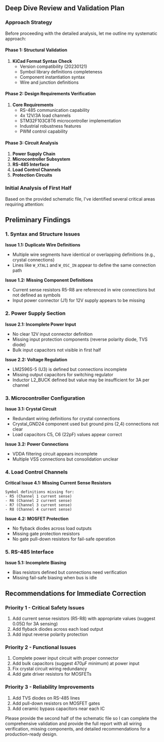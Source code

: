 ## Deep Dive Review and Validation Plan

### Approach Strategy

Before proceeding with the detailed analysis, let me outline my systematic approach:

#### Phase 1: Structural Validation
1. **KiCad Format Syntax Check**
   - Version compatibility (20230121)
   - Symbol library definitions completeness
   - Component instantiation syntax
   - Wire and junction definitions

#### Phase 2: Design Requirements Verification
1. **Core Requirements**
   - RS-485 communication capability
   - 4x 12V/3A load channels
   - STM32F103C8T6 microcontroller implementation
   - Industrial robustness features
   - PWM control capability

#### Phase 3: Circuit Analysis
1. **Power Supply Chain**
2. **Microcontroller Subsystem**
3. **RS-485 Interface**
4. **Load Control Channels**
5. **Protection Circuits**

### Initial Analysis of First Half

Based on the provided schematic file, I've identified several critical areas requiring attention:

## Preliminary Findings

### 1. **Syntax and Structure Issues**

**Issue 1.1: Duplicate Wire Definitions**
- Multiple wire segments have identical or overlapping definitions (e.g., crystal connections)
- Lines like `W_XTAL1` and `W_OSC_IN` appear to define the same connection path

**Issue 1.2: Missing Component Definitions**
- Current sense resistors R5-R8 are referenced in wire connections but not defined as symbols
- Input power connector (J1) for 12V supply appears to be missing

### 2. **Power Supply Section**

**Issue 2.1: Incomplete Power Input**
- No clear 12V input connector definition
- Missing input protection components (reverse polarity diode, TVS diode)
- Bulk input capacitors not visible in first half

**Issue 2.2: Voltage Regulation**
- LM2596S-5 (U3) is defined but connections incomplete
- Missing output capacitors for switching regulator
- Inductor L2_BUCK defined but value may be insufficient for 3A per channel

### 3. **Microcontroller Configuration**

**Issue 3.1: Crystal Circuit**
- Redundant wiring definitions for crystal connections
- Crystal_GND24 component used but ground pins (2,4) connections not clear
- Load capacitors C5, C6 (22pF) values appear correct

**Issue 3.2: Power Connections**
- VDDA filtering circuit appears incomplete
- Multiple VSS connections but consolidation unclear

### 4. **Load Control Channels**

**Critical Issue 4.1: Missing Current Sense Resistors**
```
Symbol definitions missing for:
- R5 (Channel 1 current sense)
- R6 (Channel 2 current sense)  
- R7 (Channel 3 current sense)
- R8 (Channel 4 current sense)
```

**Issue 4.2: MOSFET Protection**
- No flyback diodes across load outputs
- Missing gate protection resistors
- No gate pull-down resistors for fail-safe operation

### 5. **RS-485 Interface**

**Issue 5.1: Incomplete Biasing**
- Bias resistors defined but connections need verification
- Missing fail-safe biasing when bus is idle

## Recommendations for Immediate Correction

### Priority 1 - Critical Safety Issues
1. Add current sense resistors (R5-R8) with appropriate values (suggest 0.05Ω for 3A sensing)
2. Add flyback diodes across each load output
3. Add input reverse polarity protection

### Priority 2 - Functional Issues
1. Complete power input circuit with proper connector
2. Add bulk capacitors (suggest 470µF minimum) at power input
3. Fix crystal circuit wiring redundancy
4. Add gate driver resistors for MOSFETs

### Priority 3 - Reliability Improvements
1. Add TVS diodes on RS-485 lines
2. Add pull-down resistors on MOSFET gates
3. Add ceramic bypass capacitors near each IC

Please provide the second half of the schematic file so I can complete the comprehensive validation and provide the full report with all wiring verification, missing components, and detailed recommendations for a production-ready design.
